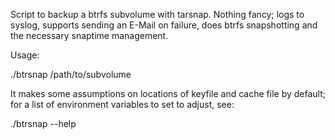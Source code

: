 Script to backup a btrfs subvolume with tarsnap. Nothing fancy; logs
to syslog, supports sending an E-Mail on failure, does btrfs
snapshotting and the necessary snaptime management.

Usage:

  ./btrsnap /path/to/subvolume

It makes some assumptions on locations of keyfile and cache file by
default; for a list of environment variables to set to adjust, see:

  ./btrsnap --help
